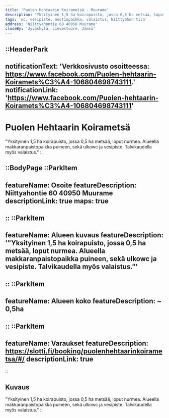 ```yaml
---
title: 'Puolen Hehtaarin Koirametsä - Muurame'
description: 'Yksityinen 1,5 ha koirapuisto, jossa 0,5 ha metsää, loput nurmea. Alueella makkaranpaistopaikka puineen, sekä ulko wc ja vesipiste. Talvikaudella myös valaistus.'
tags: 'wc, vesipiste, nuotiopaikka, valaistus, Niittyahon tila'
address: 'Niittyahontie 60 40950 Muurame'
closeBy: 'Jyväskylä, Lievestuore, Jämsä'
---
```


::HeaderPark
---
notificationText: 'Verkkosivusto osoitteessa: https://www.facebook.com/Puolen-hehtaarin-Koiramets%C3%A4-106804698743111.'
notificationLink: 'https://www.facebook.com/Puolen-hehtaarin-Koiramets%C3%A4-106804698743111'
---
# Puolen Hehtaarin Koirametsä
"Yksityinen 1,5 ha koirapuisto, jossa 0,5 ha metsää, loput nurmea. Alueella makkaranpaistopaikka puineen, sekä ulkowc ja vesipiste. Talvikaudella myös valaistus."
::

::BodyPage
::ParkItem
---
featureName: Osoite
featureDescription: Niittyahontie 60 40950 Muurame
descriptionLink: true
maps: true
---
::
::ParkItem
---
featureName: Alueen kuvaus
featureDescription: '"Yksityinen 1,5 ha koirapuisto, jossa 0,5 ha metsää, loput nurmea. Alueella makkaranpaistopaikka puineen, sekä ulkowc ja vesipiste. Talvikaudella myös valaistus."'
---
::
::ParkItem
---
featureName: Alueen koko
featureDescription: ~ 0,5ha
---
::
::ParkItem
---
featureName: Varaukset
featureDescription: https://slotti.fi/booking/puolenhehtaarinkoirametsa/#/
descriptionLink: true
---
::
## Kuvaus
"Yksityinen 1,5 ha koirapuisto, jossa 0,5 ha metsää, loput nurmea. Alueella makkaranpaistopaikka puineen, sekä ulkowc ja vesipiste. Talvikaudella myös valaistus."
::